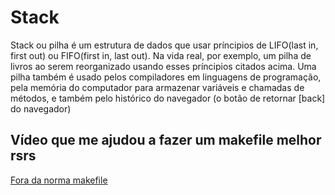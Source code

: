 # Stack

Stack ou pilha é um estrutura de dados que usar príncipios de LIFO(last in, first out) ou FIFO(first in, last out). Na vida real, por exemplo, um pilha de livros ao serem reorganizado usando esses príncipios citados acima. Uma pilha também é usado pelos compiladores em linguagens de programação, pela memória do computador para armazenar variáveis e chamadas de métodos, e também pelo histórico do navegador (o botão de retornar [back] do navegador)


## Vídeo que me ajudou a fazer um makefile melhor rsrs
<a href="https://www.youtube.com/watch?v=Vq7dr0yatS8"> Fora da norma makefile</a>